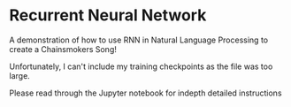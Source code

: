 # Recurrent Neural Network 

A demonstration of how to use RNN in Natural Language Processing to create a Chainsmokers Song!

Unfortunately, I can't include my training checkpoints as the file was too large. 

Please read through the Jupyter notebook for indepth detailed instructions
